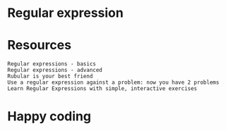 # Regular expression
# Resources
    Regular expressions - basics
    Regular expressions - advanced
    Rubular is your best friend
    Use a regular expression against a problem: now you have 2 problems
    Learn Regular Expressions with simple, interactive exercises
# Happy coding

